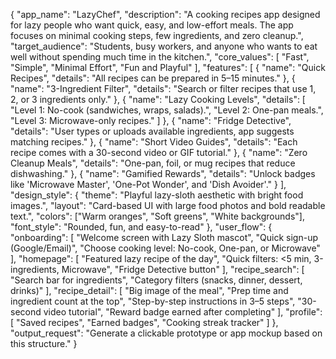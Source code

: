 {
  "app_name": "LazyChef",
  "description": "A cooking recipes app designed for lazy people who want quick, easy, and low-effort meals. The app focuses on minimal cooking steps, few ingredients, and zero cleanup.",
  "target_audience": "Students, busy workers, and anyone who wants to eat well without spending much time in the kitchen.",
  "core_values": [
    "Fast",
    "Simple",
    "Minimal Effort",
    "Fun and Playful"
  ],
  "features": [
    {
      "name": "Quick Recipes",
      "details": "All recipes can be prepared in 5–15 minutes."
    },
    {
      "name": "3-Ingredient Filter",
      "details": "Search or filter recipes that use 1, 2, or 3 ingredients only."
    },
    {
      "name": "Lazy Cooking Levels",
      "details": [
        "Level 1: No-cook (sandwiches, wraps, salads).",
        "Level 2: One-pan meals.",
        "Level 3: Microwave-only recipes."
      ]
    },
    {
      "name": "Fridge Detective",
      "details": "User types or uploads available ingredients, app suggests matching recipes."
    },
    {
      "name": "Short Video Guides",
      "details": "Each recipe comes with a 30-second video or GIF tutorial."
    },
    {
      "name": "Zero Cleanup Meals",
      "details": "One-pan, foil, or mug recipes that reduce dishwashing."
    },
    {
      "name": "Gamified Rewards",
      "details": "Unlock badges like 'Microwave Master', 'One-Pot Wonder', and 'Dish Avoider'."
    }
  ],
  "design_style": {
    "theme": "Playful lazy-sloth aesthetic with bright food images.",
    "layout": "Card-based UI with large food photos and bold readable text.",
    "colors": ["Warm oranges", "Soft greens", "White backgrounds"],
    "font_style": "Rounded, fun, and easy-to-read"
  },
  "user_flow": {
    "onboarding": [
      "Welcome screen with Lazy Sloth mascot",
      "Quick sign-up (Google/Email)",
      "Choose cooking level: No-cook, One-pan, or Microwave"
    ],
    "homepage": [
      "Featured lazy recipe of the day",
      "Quick filters: <5 min, 3-ingredients, Microwave",
      "Fridge Detective button"
    ],
    "recipe_search": [
      "Search bar for ingredients",
      "Category filters (snacks, dinner, dessert, drinks)"
    ],
    "recipe_detail": [
      "Big image of the meal",
      "Prep time and ingredient count at the top",
      "Step-by-step instructions in 3–5 steps",
      "30-second video tutorial",
      "Reward badge earned after completing"
    ],
    "profile": [
      "Saved recipes",
      "Earned badges",
      "Cooking streak tracker"
    ]
  },
  "output_request": "Generate a clickable prototype or app mockup based on this structure."
}
